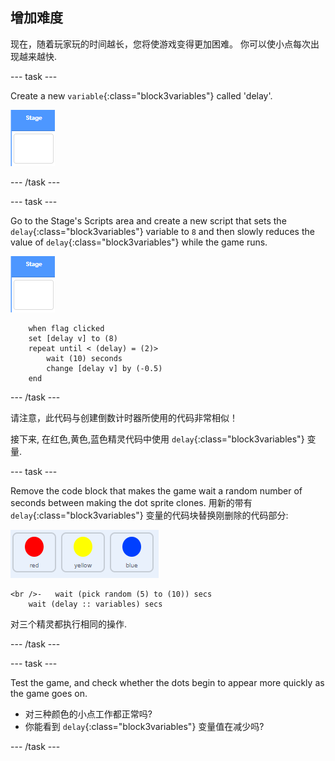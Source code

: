 ## 增加难度

现在，随着玩家玩的时间越长，您将使游戏变得更加困难。 你可以使小点每次出现越来越快.

\--- task \---

Create a new `variable`{:class="block3variables"} called 'delay'.

![Stage sprite](images/stage-sprite.png)

\--- /task \---

\--- task \---

Go to the Stage's Scripts area and create a new script that sets the `delay`{:class="block3variables"} variable to `8` and then slowly reduces the value of `delay`{:class="block3variables"} while the game runs.

![Stage sprite](images/stage-sprite.png)

```blocks3
    when flag clicked
    set [delay v] to (8)
    repeat until < (delay) = (2)>
        wait (10) seconds
        change [delay v] by (-0.5)
    end
```

\--- /task \---

请注意，此代码与创建倒数计时器所使用的代码非常相似！

接下来, 在红色,黄色,蓝色精灵代码中使用 `delay`{:class="block3variables"} 变量.

\--- task \---

Remove the code block that makes the game wait a random number of seconds between making the dot sprite clones. 用新的带有 `delay`{:class="block3variables"} 变量的代码块替换刚删除的代码部分:

![截屏](images/all-dots.png)

```blocks3
<br />-   wait (pick random (5) to (10)) secs
    wait (delay :: variables) secs
```

对三个精灵都执行相同的操作.

\--- /task \---

\--- task \---

Test the game, and check whether the dots begin to appear more quickly as the game goes on.

+ 对三种颜色的小点工作都正常吗?
+ 你能看到 `delay`{:class="block3variables"} 变量值在减少吗?

\--- /task \---
